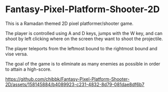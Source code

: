 # Fantasy-Pixel-Platform-Shooter-2D

This is a Ramadan themed 2D pixel platformer/shooter game.

The player is controlled using A and D keys, jumps with the W key, and can shoot by left clicking where on the screen they want to shoot the projectile. 

The player teleports from the leftmost bound to the rightmost bound and vise versa.

The goal of the game is to eliminate as many enemies as possible in order to attain a high-score.



https://github.com/chibbk/Fantasy-Pixel-Platform-Shooter-2D/assets/158145884/b4089923-c231-4832-8d79-081dae8df6b7

